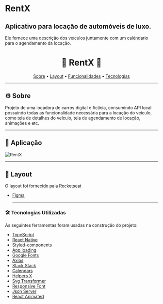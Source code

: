 # RentX
## Aplicativo para locação de automóveis de luxo.
Ele fornece uma descrição dos veículos juntamente com um caléndario para o agendamento da locação.

<h1 align="center">
  🚗 RentX 🚗
</h1>

<p align="center">
 <a href="#-sobre-o-projeto">Sobre</a> •
 <a href="#-layout">Layout</a> •
 <a href="#-funcionalidade">Funcionalidades</a> •
 <a href="#-tecnologias">Tecnologias</a>
</p>

---
## ⚙  Sobre

Projeto de uma locadora de carros digital e fictícia, consumindo API local possuindo todas as funcionalidade necessária para a locação do veículo, como tela de detalhes do veículo, tela de agendamento de locação, animações e etc.

---


## 📱  Aplicação

<img title="RentX" src="" />

---

## 🎨  Layout

O layout foi fornecido pala Rocketseat
- [Figma](https://www.figma.com/file/gP4HQZjSwU9fkomMimCn2Z/RentX-Ignite)

  ---

### 🛠  Tecnologias Utilizadas

As seguintes ferramentas foram usadas na construção do projeto:

- [TypeScript](https://www.typescriptlang.org/)
- [React Native](https://reactnative.dev/)
- [Styled-components](https://styled-components.com/docs/basics)
- [App loading](https://docs.expo.dev/versions/latest/sdk/app-loading/)
- [Google Fonts](https://docs.expo.dev/guides/using-custom-fonts/#using-a-google-font)
- [Axios](https://github.com/axios/axios)
- [Stack Stack](https://reactnavigation.org/docs/hello-react-navigation/)
- [Calendars](https://github.com/wix/react-native-calendars)
- [Helpers X](https://github.com/ptelad/react-native-iphone-x-helper)
- [Svg Transformer](https://github.com/kristerkari/react-native-svg-transformer)
- [Responsive Font](https://www.npmjs.com/package/react-native-responsive-fontsize)
- [Json Server](https://www.npmjs.com/package/json-server)
- [React Animated](https://github.com/software-mansion/react-native-reanimated)


